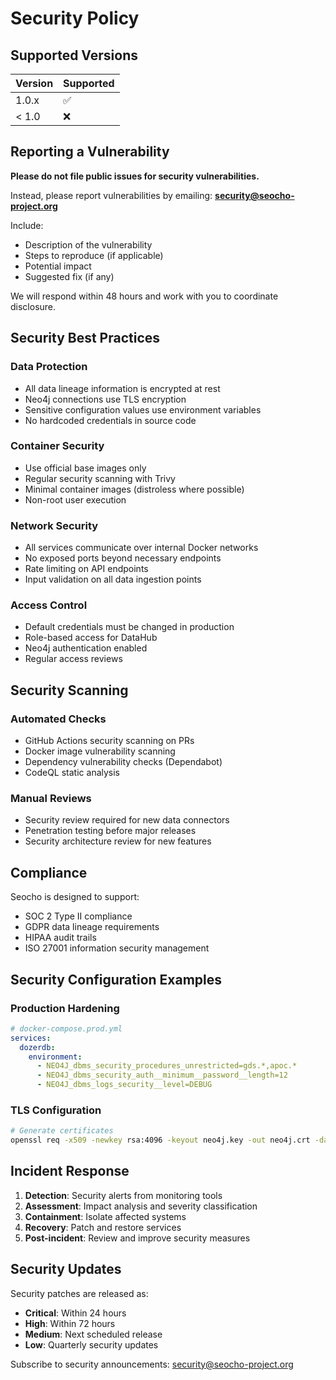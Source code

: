 # Security Policy

## Supported Versions

| Version | Supported          |
| ------- | ------------------ |
| 1.0.x   | :white_check_mark: |
| < 1.0   | :x:                |

## Reporting a Vulnerability

**Please do not file public issues for security vulnerabilities.**

Instead, please report vulnerabilities by emailing: **security@seocho-project.org**

Include:
- Description of the vulnerability
- Steps to reproduce (if applicable)
- Potential impact
- Suggested fix (if any)

We will respond within 48 hours and work with you to coordinate disclosure.

## Security Best Practices

### Data Protection
- All data lineage information is encrypted at rest
- Neo4j connections use TLS encryption
- Sensitive configuration values use environment variables
- No hardcoded credentials in source code

### Container Security
- Use official base images only
- Regular security scanning with Trivy
- Minimal container images (distroless where possible)
- Non-root user execution

### Network Security
- All services communicate over internal Docker networks
- No exposed ports beyond necessary endpoints
- Rate limiting on API endpoints
- Input validation on all data ingestion points

### Access Control
- Default credentials must be changed in production
- Role-based access for DataHub
- Neo4j authentication enabled
- Regular access reviews

## Security Scanning

### Automated Checks
- GitHub Actions security scanning on PRs
- Docker image vulnerability scanning
- Dependency vulnerability checks (Dependabot)
- CodeQL static analysis

### Manual Reviews
- Security review required for new data connectors
- Penetration testing before major releases
- Security architecture review for new features

## Compliance

Seocho is designed to support:
- SOC 2 Type II compliance
- GDPR data lineage requirements
- HIPAA audit trails
- ISO 27001 information security management

## Security Configuration Examples

### Production Hardening
```yaml
# docker-compose.prod.yml
services:
  dozerdb:
    environment:
      - NEO4J_dbms_security_procedures_unrestricted=gds.*,apoc.*
      - NEO4J_dbms_security_auth__minimum__password__length=12
      - NEO4J_dbms_logs_security__level=DEBUG
```

### TLS Configuration
```bash
# Generate certificates
openssl req -x509 -newkey rsa:4096 -keyout neo4j.key -out neo4j.crt -days 365 -nodes
```

## Incident Response

1. **Detection**: Security alerts from monitoring tools
2. **Assessment**: Impact analysis and severity classification
3. **Containment**: Isolate affected systems
4. **Recovery**: Patch and restore services
5. **Post-incident**: Review and improve security measures

## Security Updates

Security patches are released as:
- **Critical**: Within 24 hours
- **High**: Within 72 hours
- **Medium**: Next scheduled release
- **Low**: Quarterly security updates

Subscribe to security announcements: security@seocho-project.org